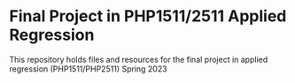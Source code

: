 # Final Project in PHP1511/2511 Applied Regression
This repository holds files and resources for the final project in applied regression (PHP1511/PHP2511) 
Spring 2023
